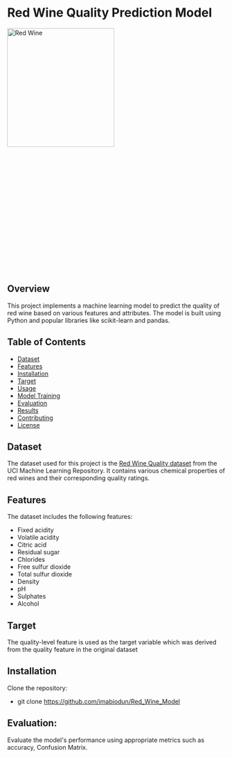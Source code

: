 # Red Wine Quality Prediction Model
<div style="width: 100%; height: 40em; overflow: hidden">
<img src='https://encrypted-tbn0.gstatic.com/images?q=tbn:ANd9GcTW3F47TsNHP3FOlTuoggo5DXSHWSg36F5HDw&usqp=CAU' alt='Red Wine' width=70% height= auto >
</img>
</div>

## Overview

This project implements a machine learning model to predict the quality of red wine based on various features and attributes. The model is built using Python and popular libraries like scikit-learn and pandas.

## Table of Contents

- [Dataset](#dataset)
- [Features](#features)
- [Installation](#installation)
- [Target](#Target)
- [Usage](#usage)
- [Model Training](#model-training)
- [Evaluation](#evaluation)
- [Results](#results)
- [Contributing](#contributing)
- [License](#license)


## Dataset
The dataset used for this project is the [Red Wine Quality dataset](https://archive.ics.uci.edu/ml/datasets/wine+quality) from the UCI Machine Learning Repository. It contains various chemical properties of red wines and their corresponding quality ratings.

## Features

The dataset includes the following features:

- Fixed acidity
- Volatile acidity
- Citric acid
- Residual sugar
- Chlorides
- Free sulfur dioxide
- Total sulfur dioxide
- Density
- pH
- Sulphates
- Alcohol

## Target

The quality-level feature is used as the target variable which was derived from the quality feature in the original dataset

## Installation
   Clone the repository:
- git clone https://github.com/imabiodun/Red_Wine_Model

## Evaluation:
   Evaluate the model's performance using appropriate metrics such as accuracy, Confusion Matrix.
